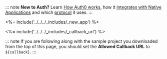 ::: note
**New to Auth?** Learn [How Auth0 works](/overview), how it [integrates with Native Applications](/architecture-scenarios/application/mobile-api) and which [protocol](/application-auth/current/desktop) it uses.
:::

<%= include('../../../_includes/_new_app') %>

<%= include('../../../_includes/_callback_url') %>

::: note
If you are following along with the sample project you downloaded from the top of this page, you should set the **Allowed Callback URL** to `${callback}`.
:::
